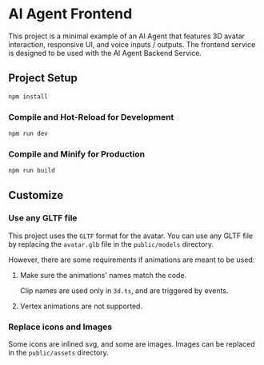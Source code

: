 # AI Agent Frontend

This project is a minimal example of an AI Agent that features 3D avatar interaction, responsive UI, and voice inputs / outputs. The frontend service is designed to be used with the AI Agent Backend Service.

## Project Setup

```sh
npm install
```

### Compile and Hot-Reload for Development

```sh
npm run dev
```

### Compile and Minify for Production

```sh
npm run build
```

## Customize
### Use any GLTF file
This project uses the `GLTF` format for the avatar. You can use any GLTF file by replacing the `avatar.glb` file in the `public/models` directory.

However, there are some requirements if animations are meant to be used:
1. Make sure the animations' names match the code.

    Clip names are used only in `3d.ts`, and are triggered by events. 
2. Vertex animations are not supported.

### Replace icons and Images
Some icons are inlined svg, and some are images. Images can be replaced in the `public/assets` directory.